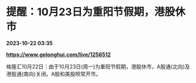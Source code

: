 # 提醒：10月23日为重阳节假期，港股休市

**2023-10-22 03:35**

**https://www.gelonghui.com/live/1256512**

格隆汇10月22日｜由于10月23日(周一)为重阳节假期，港股休市，A股通(北向)及港股通(南向)关闭。A股和美股照常开市。